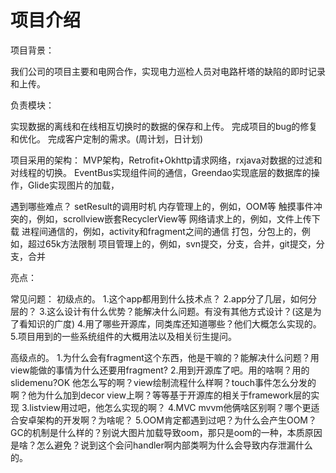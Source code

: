# 项目介绍
项目背景：

我们公司的项目主要和电网合作，实现电力巡检人员对电路杆塔的缺陷的即时记录和上传。

负责模块：

实现数据的离线和在线相互切换时的数据的保存和上传。
完成项目的bug的修复和优化。
完成客户定制的需求。(周计划，日计划)

项目采用的架构：
MVP架构，Retrofit+Okhttp请求网络，rxjava对数据的过滤和对线程的切换。
EventBus实现组件间的通信，Greendao实现底层的数据库的操作，Glide实现图片的加载，

遇到哪些难点？
setResult的调用时机
内存管理上的，例如，OOM等
触摸事件冲突的，例如，scrollview嵌套RecyclerView等
网络请求上的，例如，文件上传下载
进程间通信的，例如，activity和fragment之间的通信
打包，分包上的，例如，超过65k方法限制
项目管理上的，例如，svn提交，分支，合并，git提交，分支，合并

亮点：


常见问题：
初级点的。
1.这个app都用到什么技术点？
2.app分了几层，如何分层的？
3.这么设计有什么优势？能解决什么问题。有没有其他方式设计？(这是为了看知识的广度)
4.用了哪些开源库，同类库还知道哪些？他们大概怎么实现的。
5.项目用到的一些系统组件的大概用法以及相关衍生提问。

高级点的。
1.为什么会有fragment这个东西，他是干嘛的？能解决什么问题？用view能做的事情为什么还要用fragment? 2.用到开源库了吧。用的啥啊？用的slidemenu?OK 他怎么写的啊？view绘制流程什么样啊？touch事件怎么分发的啊？他为什么加到decor view上啊？等等基于开源库的相关于framework层的实现
3.listview用过吧，他怎么实现的啊？
4.MVC mvvm他俩啥区别啊？哪个更适合安卓架构的开发啊？为啥呢？
5.OOM肯定都遇到过吧？为什么会产生OOM？GC的机制是什么样的？别说大图片加载导致oom，那只是oom的一种，本质原因是啥？怎么避免？说到这个会问handler啊内部类啊为什么会导致内存泄漏什么的。









